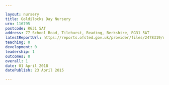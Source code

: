 ```yaml
---

layout: nursery
title: Goldilocks Day Nursery
urn: 116795
postcode: RG31 5AT
address: 77 School Road, Tilehurst, Reading, Berkshire, RG31 5AT
latestReportUrl: https://reports.ofsted.gov.uk/provider/files/2478319/urn/116795.pdf
teaching: 0
development: 0
leadership: 1
outcomes: 0
overall: 1
date: 01 April 2018 
datePublish: 23 April 2015

---
```


